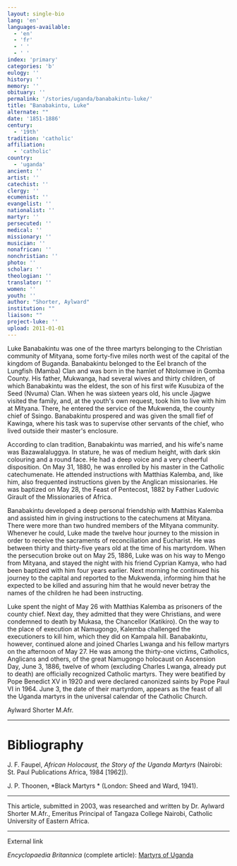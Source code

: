 ```yaml
---
layout: single-bio
lang: 'en'
languages-available:
  - 'en'
  - 'fr'
  - ' '
  - ' '
index: 'primary'
categories: 'b'
eulogy: ''
history: ''
memory: ''
obituary: ''
permalink: '/stories/uganda/banabakintu-luke/'
title: "Banabakintu, Luke"
alternate: ""
date: '1851-1886'
century:
  - '19th'
tradition: 'catholic'
affiliation:
  - 'catholic'
country:
  - 'uganda'
ancient: ''
artist: ''
catechist: ''
clergy: ''
ecumenist: ''
evangelist: ''
nationalist: ''
martyr: ''
persecuted: ''
medical: ''
missionary: ''
musician: ''
nonafrican: ''
nonchristian: ''
photo: ''
scholar: ''
theologian: ''
translator: ''
women: ''
youth: ''
author: "Shorter, Aylward"
institution: ""
liaison: ""
project-luke: ''
upload: 2011-01-01
---
```




Luke Banabakintu was one of the three martyrs belonging to the Christian community of Mityana, some forty-five miles north west of  the capital of the kingdom of Buganda. Banabakintu belonged to the Eel branch of the Lungfish (Mamba) Clan and was born in the hamlet of Ntolomwe in Gomba County. His father, Mukwanga, had several wives and thirty children, of which Banabakintu was the eldest, the son of his first wife Kusubiza of the Seed (Nvuma) Clan. When he was sixteen years old, his uncle Jjagwe visited the family, and, at the youth's own request, took him to live with him at Mityana. There, he entered the service of  the Mukwenda, the county chief of Ssingo. Banabakintu prospered and was given the small fief of  Kawinga, where his task was to supervise other servants of the chief, who lived outside their master's enclosure.

According to clan tradition, Banabakintu was married, and his wife's name was Bazawalaluggya. In stature, he was of medium height, with dark skin colouring and a round face. He had a deep voice and a very cheerful disposition. On May 31, 1880, he was enrolled by his master in the Catholic catechumenate. He attended instructions with Matthias Kalemba, and, like him, also frequented instructions given by the Anglican missionaries. He was baptized on May 28, the Feast of Pentecost, 1882 by Father Ludovic Girault of the Missionaries of Africa.

Banabakintu developed a deep personal friendship with Matthias Kalemba and assisted him in giving instructions to the catechumens at Mityana. There were more than two hundred members of the Mityana community. Whenever he could, Luke made the twelve hour journey to the mission in order to receive the sacraments of  reconciliation and Eucharist. He was between thirty and thirty-five years old at the time of  his martyrdom. When the persecution broke out on May 25, 1886, Luke was on his way to Mengo from Mityana, and stayed the night with his friend Cyprian Kamya, who had been baptized with him four years earlier. Next morning he continued his journey to the capital and reported to the Mukwenda, informing him that he expected to be killed and assuring him that he would never betray the names of the children he had been instructing.

Luke spent the night of May 26 with Matthias Kalemba as prisoners of  the county chief. Next day, they admitted that they were Christians, and were condemned to death by Mukasa, the Chancellor (Katikiro). On the way to the place of execution at Namugongo, Kalemba challenged the executioners to kill him, which they did on Kampala hill. Banabakintu, however, continued alone and joined Charles Lwanga and his fellow martyrs on the afternoon of  May 27. He was among the thirty-one victims, Catholics, Anglicans and others, of the great Namugongo holocaust on Ascension Day, June 3, 1886, twelve of whom (excluding  Charles Lwanga, already put to death) are officially recognized Catholic martyrs. They were beatified by Pope Benedict XV in 1920 and were declared canonized saints by Pope Paul VI  in 1964. June 3, the date of their martyrdom, appears as the feast of all the Uganda martyrs in the universal calendar of the Catholic Church.

Aylward Shorter M.Afr.

---

# Bibliography

J. F. Faupel, *African Holocaust, the Story of the Uganda Martyrs* (Nairobi: St. Paul Publications Africa, 1984 [1962]).

J. P. Thoonen,  *Black Martyrs * (London: Sheed and Ward, 1941).

---

This article, submitted in 2003, was researched and written by Dr. Aylward Shorter M.Afr., Emeritus Principal of Tangaza College Nairobi, Catholic University of Eastern Africa.

---

External link

*Encyclopaedia Britannica*  (complete article): [ Martyrs of Uganda](http://www.britannica.com/eb/article-9074103/Martyrs-of-Uganda)